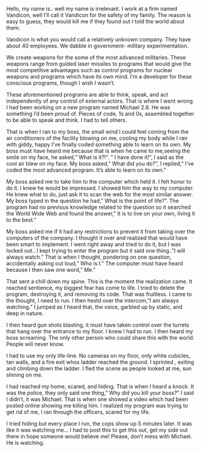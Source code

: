 Hello, my name is.. well my name is irrelevant. I work at a firm named Vandicon, well I’ll call it Vandicon for the safety of my family. The reason is easy to guess, they would kill me if they found out I told the world about them. 

   Vandicon is what you would call a relatively unknown company. They have about 40 employees. We dabble in government- military experimentation. 

 We create weapons for the some of the most advanced militaries. These weapons range from guided laser missiles to programs that would give the most competitive advantages such as control programs for nuclear weapons and  programs which  have its own mind. I’m a developer for these conscious programs, though I wish I wasn’t.

 These aforementioned programs are able to think, speak, and act independently of any control of external actors. That is where I went wrong. I had been working on a new program named Michael 2.8. He was something I’d been proud of. Pieces of code, 1s and 0s, assembled together to be able to speak and think. I had to tell others. 

  That is when I ran to my boss, the small wind I could feel coming from the air conditioners of the facility blowing on me, cooling my body while I ran with giddy, happy I’ve finally coded something able to learn on its own. My boss must have heard me because that is when he came to me,seeing the smile on my face, he asked,” What is it?!”. “ I have done it!”, I said as the cool air blew on my face.  My boss asked,” What did you do?”, I replied,” I’ve coded the most advanced program. It’s able to learn on its own.” 

  My boss asked me to take him to the computer which held it. I felt honor to do it. I knew he would be impressed. I showed him the way to my computer. He knew what to do, just ask it to scan the web for the most similar answer. My boss typed in the question he had,” What is the point of life?”.  The program had no previous knowledge related to the question so it searched the World Wide Web and found the answer,” It is to live on your own, living it to the best.”

  My boss asked me if it had any restrictions to prevent it from taking over the computers of the company. I thought it over and realized that would have been smart to implement. I went right away and tried to do it, but I was locked out.. I kept trying to enter the program but it said one thing..”I will always watch.” That is when I thought, pondering on one question, accidentally asking out loud,” Who is I.” The computer must have heard because I then saw one word,” Me.”

 That sent a chill down my spine. This is the moment the realization came. It  reached sentience, my biggest fear has come to life. I tried to delete the program, destroying it, and removing its code. That was fruitless. I came to the thought, I need to run. I then hestd over the intercom,”I am always watching.” I jumped as I heard that, the  voice, garbled up by static, and deep in nature.

 I then heard gun shots blasting, it must have taken control over the turrets that hang over the entrance to my floor. I knew I had to run. I then heard  my boss screaming. The only other person who could share this with the world. People will never know. 

  I had to use my only life-line. No cameras on my floor, only white cubicles, tan walls, and a fire exit whos ladder reached the ground. I sprinted , exiting and climbing down the ladder. I fled the scene as people  looked at me, sun shining on me. 

 I had reached my home, scared, and hiding. That is when I heard a knock. It was the police, they only said one thing,” Why did you kill your boss?” I said I didn’t, it was Michael. That  is when one showed a video which had been posted online showing me killing him. I realized my program was trying to get rid of me, I ran through the officers, scared for my life. 

 I tried hiding but every place I run, the cops show up 5 minutes later. 
It was like it was watching me… I had to post this to get this out, get my side out there in hope someone would believe me!  Please, don’t mess with Michael. He is watching.